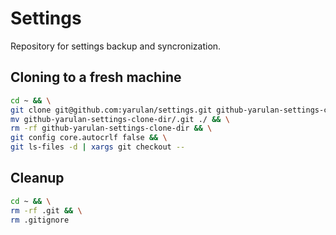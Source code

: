 # Settings

Repository for settings backup and syncronization.

## Cloning to a fresh machine

```bash
cd ~ && \
git clone git@github.com:yarulan/settings.git github-yarulan-settings-clone-dir && \
mv github-yarulan-settings-clone-dir/.git ./ && \
rm -rf github-yarulan-settings-clone-dir && \
git config core.autocrlf false && \
git ls-files -d | xargs git checkout --
```

## Cleanup
```bash
cd ~ && \
rm -rf .git && \
rm .gitignore
```
